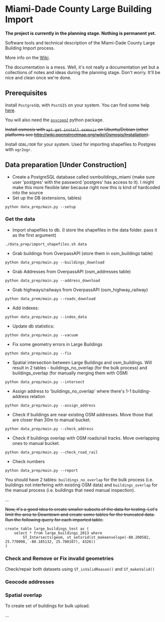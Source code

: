 # Miami-Dade County Large Building Import

**The project is currently in the planning stage. Nothing is permanent yet.**

Software tools and technical description of the Miami-Dade County Large Building Import process.

More info on the [Wiki](http://wiki.openstreetmap.org/wiki/Miami-Dade_County_Large_Building_Import).

The documentation is a mess. Well, it's not really a documentation yet but a collections of notes and ideas during the planning stage. Don't worry. It'll be nice and clean once we're done.

## Prerequisites 

Install `PostgreSQL` with `PostGIS` on your system. You can find some help [here](http://wiki.openstreetmap.org/wiki/PostGIS/Installation#).

You will also need the [`psycopg2`](http://initd.org/psycopg/docs/install.html#install-from-package) python package.

~~Install osmosis with `apt-get install osmosis` on Ubuntu/Debian (other platforms see http://wiki.openstreetmap.org/wiki/Osmosis/Installation).~~

Install `GDAL/OGR` for your system. Used for importing shapefiles to Postgres with `ogr2ogr`.

## Data preparation [Under Construction]

- Create a PostgreSQL database called osmbuildings_miami (make sure user 'postgres' with the password 'postgres' has access to it). I might make this more flexible later because right now this is kind of hardcoded into the source
- Set up the DB (extensions, tables)
```
python data_prep/main.py --setup
```

### Get the data

- Import shapefiles to db. (I store the shapefiles in the data folder. pass it as the first argument)
```
./data_prep/import_shapefiles.sh data
```
- Grab buildings from OverpassAPI (store them in osm_buildings table)
```
python data_prep/main.py --buildings_download
```
- Grab Addresses from OverpassAPI (osm_addresses table)
```
python data_prep/main.py --address_download
```
- Grab highways/railways from OverpassAPI (osm_highway_railway)
```
python data_prem/main.py --roads_download
```
- Add indexes:
```
python data_prep/main.py --index_data
```
- Update db statistics:
```
python data_prep/main.py --vacuum
```
- Fix some geometry errors in Large Buildings
 ```
python data_prep/main.py --fix
 ```
- Spatial intersection between Large Buildings and osm_buildings. Will result in 2 tables - buildings_no_overlap (for the bulk process) and buildings_overlap (for manually merging them with OSM)
```
python data_prep/main.py --intersect
```
- Assign address to 'buildings_no_overlap' where there's 1-1 building-address relation
```
python data_prep/main.py --assign_address
```
- Check if buildings are near existing OSM addresses. Move those that are closer than 30m to manual bucket.
```
python data_prep/main.py --check_address
```
- Check if buildings overlap with OSM roads/rail tracks. Move overlapping ones to manual bucket.
```
python data_prep/main.py --check_road_rail
```
- Check numbers
```
python data_prep/main.py --report
```

You should have 2 tables: `buildings_no_overlap` for the bulk process (i.e. buildings not interfering with existing OSM data) and `buildings_overlap` for the manual process (i.e. buildings that need manual inspection).

...

~~Now, it's a good idea to create smaller subsets of the data for testing. Let's limit the area to Downtown and create some tables for the truncated data.~~
~~Run the following query for each imported table.~~

```sqlgeomfield
create table large_buildings_test as (
	select * from large_buildings_2013 where
		ST_Intersects(geom, st_setsrid(st_makeenvelope(-80.200582, 25.770098, -80.185132, 25.780107), 4326))
)
```
### Check and Remove or Fix invalid geometries

Check/repair both datasets using `ST_isValidReason()` and `ST_makeValid()`

### Geocode addresses

### Spatial overlap

To create set of buildings for bulk upload.

...

